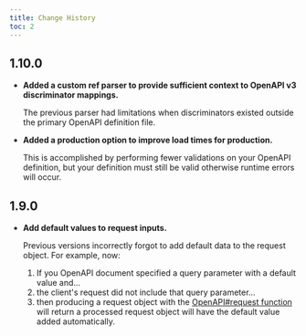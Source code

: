 ```yaml
---
title: Change History
toc: 2
---
```


## 1.10.0

- **Added a custom ref parser to provide sufficient context to OpenAPI v3 discriminator mappings.**

    The previous parser had limitations when discriminators existed outside the primary OpenAPI definition file.
    
- **Added a production option to improve load times for production.**

    This is accomplished by performing fewer validations on your OpenAPI definition, but your definition must still be valid otherwise runtime errors will occur.
    
## 1.9.0

- **Add default values to request inputs.**

    Previous versions incorrectly forgot to add default data to the request object. For example, now:
     
     1. If you OpenAPI document specified a query parameter with a default value and...
     2. the client's request did not include that query parameter...
     3. then producing a request object with the [OpenAPI#request function](https://byu-oit.github.io/openapi-enforcer/api/components/openapi#request) will return a processed request object will have the default value added automatically.
